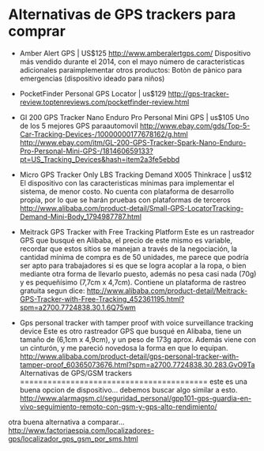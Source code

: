 Alternativas de GPS trackers para comprar
=========================================
	
* Amber Alert GPS | US$125 http://www.amberalertgps.com/
Dispositivo más vendido durante el 2014, con el mayo número de caracteristicas adicionales paraimplementar otros productos: Botòn de pànico
para emergencias (dispositivo ideado para niños)
	

* PocketFinder Personal GPS Locator | us$129
http://gps-tracker-review.toptenreviews.com/pocketfinder-review.html
	

* GI 200 GPS Tracker Nano Enduro Pro Personal Mini GPS | us$105
Uno de los 5 mejores GPS paraautomovil
http://www.ebay.com/gds/Top-5-Car-Tracking-Devices-/10000000177678162/g.html
http://www.ebay.com/itm/GL-200-GPS-Tracker-Spark-Nano-Enduro-Pro-Personal-Mini-GPS-/181460659133?pt=US_Tracking_Devices&hash=item2a3fe5ebbd

* Micro GPS Tracker Only LBS Tracking Demand X005 Thinkrace | us$12
El dispositivo con las caracteristicas mínimas para implementar el sistema, de menor costo.
No cuenta con plataforma de desarrollo propia, por lo que se harán pruebas con plataformas de terceros
http://www.alibaba.com/product-detail/Small-GPS-LocatorTracking-Demand-Mini-Body_1794987787.html

* Meitrack GPS Tracker with Free Tracking Platform
Este es un rastreador GPS que busqué en Alibaba, el precio de este mismo es variable, recordar que estos sitios se manejan a través de la negociación, la cantidad mínima de compra es de 50 unidades, me parece que podría ser apto para trabajadores si es que se logra acoplar a la ropa, o bien mediante otra forma de llevarlo puesto, además no pesa casi nada (70g) y es pequeñísimo (7,7cm x 4,7cm).
Contiene un plataforma de rastreo gratuita segun dice:
http://www.alibaba.com/product-detail/Meitrack-GPS-Tracker-with-Free-Tracking_452361195.html?spm=a2700.7724838.30.1.6Q75wm

* Gps personal tracker with tamper proof with voice surveillance tracking device
Este es otro rastreador GPS que busqué en Alibaba, tiene un tamaño de (6,1cm x 4,9cm), y un peso de 173g aprox.
Además viene con un cinturón, y me pareció novedosa la forma en que lo equipan.
http://www.alibaba.com/product-detail/gps-personal-tracker-with-tamper-proof_60365073676.html?spm=a2700.7724838.30.283.GvO9Ta	
Alternativas de GPS/GSM trackers
=========================================
este es una buena opcion de dispositivo...
debemos buscar algo similar a esto.
http://www.alarmagsm.cl/seguridad_personal/gpp101-gps-guardia-en-vivo-seguimiento-remoto-con-gsm-y-gps-alto-rendimiento/

otra buena alternativa a comparar...
http://www.factoriaespia.com/localizadores-gps/localizador_gps_gsm_por_sms.html
